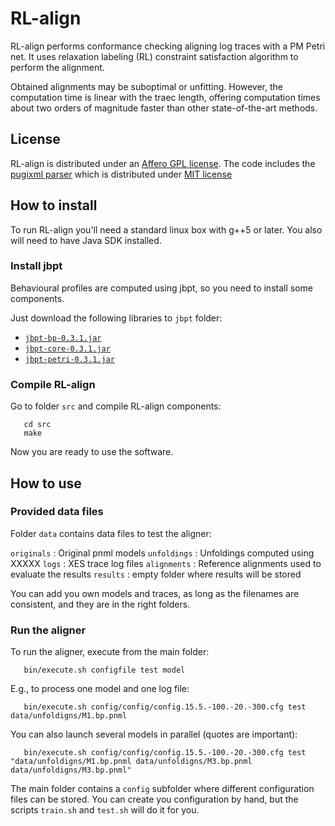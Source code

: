 # RL-align

RL-align performs conformance checking aligning log traces with a PM Petri net.
It uses relaxation labeling (RL) constraint satisfaction algorithm to perform the alignment. 

Obtained alignments may be suboptimal or unfitting. However, the computation time is linear with the traec length, offering computation times about two orders of magnitude faster than other state-of-the-art methods.


## License
RL-align is distributed under an [Affero GPL license](LICENSE).
The code includes the [pugixml parser](https://pugixml.org/) which is distributed under [MIT license](https://opensource.org/licenses/MIT)

## How to install

To run RL-align you'll need a standard linux box with g++5 or later. You also will need to have Java SDK installed.

### Install jbpt

Behavioural profiles are computed using jbpt, so you need to install some components.

Just download the following libraries to ``jbpt`` folder:
 * [``jbpt-bp-0.3.1.jar``](https://mvnrepository.com/artifact/org.jbpt/jbpt-bp/0.3.1)
 * [``jbpt-core-0.3.1.jar``](https://mvnrepository.com/artifact/org.jbpt/jbpt-core/0.3.1)
 * [``jbpt-petri-0.3.1.jar``](https://mvnrepository.com/artifact/org.jbpt/jbpt-petri/0.3.1)
   
### Compile RL-align

Go to folder ``src`` and compile RL-align components:
```
   cd src
   make
```

Now you are ready to use the software.


## How to use

### Provided data files

Folder ``data`` contains data files to test the aligner:

  ``originals`` :  Original pnml models
  ``unfoldings`` :  Unfoldings computed using XXXXX
  ``logs`` : XES trace log files 
  ``alignments`` : Reference alignments used to evaluate the results
  ``results`` : empty folder where results will be stored
   
You can add you own models and traces, as long as the filenames are consistent, and they are in the right folders.
   
### Run the aligner

To run the aligner, execute from the main folder:

```
   bin/execute.sh configfile test model
```
E.g., to process one model and one log file:
```
   bin/execute.sh config/config/config.15.5.-100.-20.-300.cfg test data/unfoldigns/M1.bp.pnml
```
You can also launch several models in parallel (quotes are important):
```
   bin/execute.sh config/config/config.15.5.-100.-20.-300.cfg test "data/unfoldigns/M1.bp.pnml data/unfoldigns/M3.bp.pnml data/unfoldigns/M3.bp.pnml"
```


The main folder contains a ``config`` subfolder where different configuration files can be stored.
You can create you configuration by hand, but the scripts ``train.sh`` and ``test.sh`` will do it for you.



